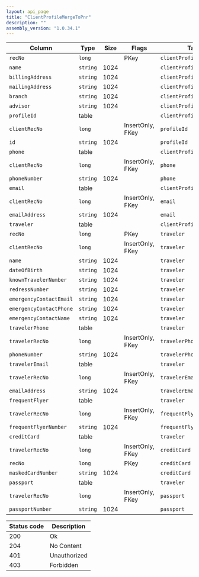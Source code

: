 ```yaml
---
layout: api_page
title: "ClientProfileMergeToPnr"
description: ""
assembly_version: "1.0.34.1"
---
```




| Column | Type | Size | Flags | Table | Description |
| ------ | ---- | ---- | ----- | ----- | ----------- |
| `recNo` | `long` |  | PKey | `clientProfileMergeToPnr` | 
| `name` | `string` | 1024 |  | `clientProfileMergeToPnr` | 
| `billingAddress` | `string` | 1024 |  | `clientProfileMergeToPnr` | 
| `mailingAddress` | `string` | 1024 |  | `clientProfileMergeToPnr` | 
| `branch` | `string` | 1024 |  | `clientProfileMergeToPnr` | 
| `advisor` | `string` | 1024 |  | `clientProfileMergeToPnr` | 
| `profileId ` | table |  |  | `clientProfileMergeToPnr` | 
| `clientRecNo` | `long` |  | InsertOnly, FKey | `profileId` | 
| `id` | `string` | 1024 |  | `profileId` | 
| `phone ` | table |  |  | `clientProfileMergeToPnr` | 
| `clientRecNo` | `long` |  | InsertOnly, FKey | `phone` | 
| `phoneNumber` | `string` | 1024 |  | `phone` | 
| `email ` | table |  |  | `clientProfileMergeToPnr` | 
| `clientRecNo` | `long` |  | InsertOnly, FKey | `email` | 
| `emailAddress` | `string` | 1024 |  | `email` | 
| `traveler ` | table |  |  | `clientProfileMergeToPnr` | 
| `recNo` | `long` |  | PKey | `traveler` | 
| `clientRecNo` | `long` |  | InsertOnly, FKey | `traveler` | 
| `name` | `string` | 1024 |  | `traveler` | 
| `dateOfBirth` | `string` | 1024 |  | `traveler` | 
| `knownTravelerNumber` | `string` | 1024 |  | `traveler` | 
| `redressNumber` | `string` | 1024 |  | `traveler` | 
| `emergencyContactEmail` | `string` | 1024 |  | `traveler` | 
| `emergencyContactPhone` | `string` | 1024 |  | `traveler` | 
| `emergencyContactName` | `string` | 1024 |  | `traveler` | 
| `travelerPhone ` | table |  |  | `traveler` | 
| `travelerRecNo` | `long` |  | InsertOnly, FKey | `travelerPhone` | 
| `phoneNumber` | `string` | 1024 |  | `travelerPhone` | 
| `travelerEmail ` | table |  |  | `traveler` | 
| `travelerRecNo` | `long` |  | InsertOnly, FKey | `travelerEmail` | 
| `emailAddress` | `string` | 1024 |  | `travelerEmail` | 
| `frequentFlyer ` | table |  |  | `traveler` | 
| `travelerRecNo` | `long` |  | InsertOnly, FKey | `frequentFlyer` | 
| `frequentFlyerNumber` | `string` | 1024 |  | `frequentFlyer` | 
| `creditCard ` | table |  |  | `traveler` | 
| `travelerRecNo` | `long` |  | InsertOnly, FKey | `creditCard` | 
| `recNo` | `long` |  | PKey | `creditCard` | 
| `maskedCardNumber` | `string` | 1024 |  | `creditCard` | 
| `passport ` | table |  |  | `traveler` | 
| `travelerRecNo` | `long` |  | InsertOnly, FKey | `passport` | 
| `passportNumber` | `string` | 1024 |  | `passport` | 

| Status code | Description |
| ----------- | ----------- |
| 200 | Ok |
| 204 | No Content |
| 401 | Unauthorized |
| 403 | Forbidden |


